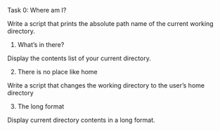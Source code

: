 Task 0: Where am I?

Write a script that prints the absolute path name of the current working directory.

1. What’s in there?

Display the contents list of your current directory.

2. There is no place like home

Write a script that changes the working directory to the user’s home directory

3. The long format

Display current directory contents in a long format.
